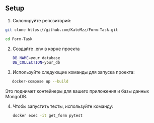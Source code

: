 ## Setup

1. Склонируйте репозиторий:

```bash
git clone https://github.com/KateMzz/Form-Task.git
```
```bash
cd Form-Task
```

2. Создайте .env в корне проекта

   ```bash  
   DB_NAME=your_database
   DB_COLLECTION=your_db    
    ```
3. Используйте следующие команды для запуска проекта:

```bash
   docker-compose up --build
```
Это поднимет контейнеры для вашего приложения и базы данных MongoDB.

4. Чтобы запустить тесты, используйте команду:

    ```bash
    docker exec -it get_form pytest
    ```
##


